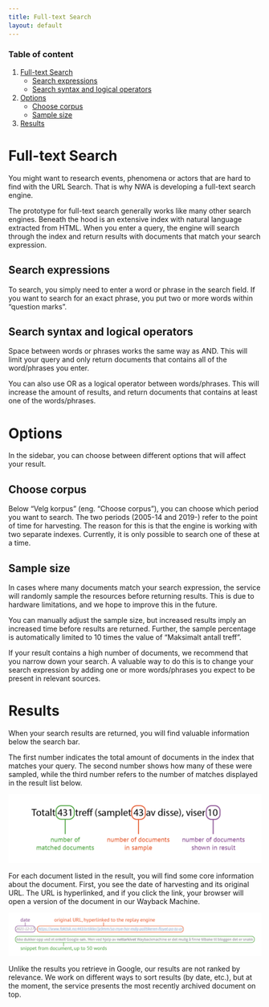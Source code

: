 ```yaml
---
title: Full-text Search
layout: default
---
```


### Table of content
1. [Full-text Search](#full-text-search)
    - [Search expressions](#search-expressions)
    - [Search syntax and logical operators](#search-syntax-and-logical-operators)
2. [Options](#options)
    - [Choose corpus](#choose-corpus)
    - [Sample size](#sample-size)
3. [Results](#results)


# Full-text Search
You might want to research events, phenomena or actors that are hard to find with the URL Search. That is why NWA is developing a full-text search engine.  
  
The prototype for full-text search generally works like many other search engines. Beneath the hood is an extensive index with natural language extracted from HTML. When you enter a query, the engine will search through the index and return results with documents that match your search expression.  

## Search expressions
To search, you simply need to enter a word or phrase in the search field.
If you want to search for an exact phrase, you put two or more words within “question marks”.  

## Search syntax and logical operators
Space between words or phrases works the same way as AND. This will limit your query and only return documents that contains all of the word/phrases you enter.  
  
You can also use OR as a logical operator between words/phrases. This will increase the amount of results, and return documents that contains at least one of the words/phrases.  

# Options
In the sidebar, you can choose between different options that will affect your result.  

## Choose corpus
Below “Velg korpus” (eng. “Choose corpus”), you can choose which period you want to search. The two periods (2005-14 and 2019-) refer to the point of time for harvesting. The reason for this is that the engine is working with two separate indexes. Currently, it is only possible to search one of these at a time.  

## Sample size
In cases where many documents match your search expression, the service will randomly sample the resources before returning results. This is due to hardware limitations, and we hope to improve this in the future.  
  
You can manually adjust the sample size, but increased results imply an increased time before results are returned. Further, the sample percentage is automatically limited to 10 times the value of “Maksimalt antall treff”.  
  
If your result contains a high number of documents, we recommend that you narrow down your search. A valuable way to do this is to change your search expression by adding one or more words/phrases you expect to be present in relevant sources.  

# Results
When your search results are returned, you will find valuable information below the search bar.  
  
The first number indicates the total amount of documents in the index that matches your query. The second number shows how many of these were sampled, while the third number refers to the number of matches displayed in the result list below.  
  
![](img/results.png)

For each document listed in the result, you will find some core information about the document. First, you see the date of harvesting and its original URL. The URL is hyperlinked, and if you click the link, your browser will open a version of the document in our Wayback Machine.

![](img/results2.png)

Unlike the results you retrieve in Google, our results are not ranked by relevance. We work on different ways to sort results (by date, etc.), but at the moment, the service presents the most recently archived document on top.